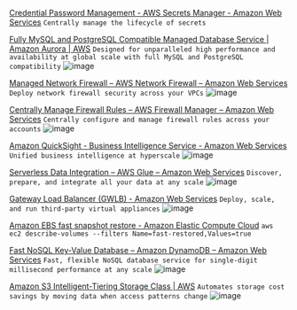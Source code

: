 [Credential Password Management - AWS Secrets Manager - Amazon Web Services](https://aws.amazon.com/secrets-manager/)
```Centrally manage the lifecycle of secrets```

[Fully MySQL and PostgreSQL Compatible Managed Database Service | Amazon Aurora | AWS](https://aws.amazon.com/rds/aurora/)
```Designed for unparalleled high performance and availability at global scale with full MySQL and PostgreSQL compatibility```
![image](https://user-images.githubusercontent.com/58542375/227716382-1fa87616-1957-46cc-9fce-356162e9daa4.png)

[Managed Network Firewall – AWS Network Firewall – Amazon Web Services](https://aws.amazon.com/network-firewall/)
```Deploy network firewall security across your VPCs```
![image](https://user-images.githubusercontent.com/58542375/227716978-2e43c801-92cd-4a24-852b-405ba59e49dd.png)

[Centrally Manage Firewall Rules – AWS Firewall Manager – Amazon Web Services](https://aws.amazon.com/firewall-manager/)
```Centrally configure and manage firewall rules across your accounts```
![image](https://user-images.githubusercontent.com/58542375/227717127-0dbd5551-35b6-422a-9354-0214432733a1.png)

[Amazon QuickSight - Business Intelligence Service - Amazon Web Services](https://aws.amazon.com/quicksight/)
```Unified business intelligence at hyperscale```
![image](https://user-images.githubusercontent.com/58542375/227717639-e1c0a369-be7b-4a80-97a7-813ac7a09fbc.png)

[Serverless Data Integration  – AWS Glue – Amazon Web Services](https://aws.amazon.com/glue/)
```Discover, prepare, and integrate all your data at any scale```
![image](https://user-images.githubusercontent.com/58542375/227717764-ee667b98-3de5-47d5-82e9-4e6d6d876a72.png)

[Gateway Load Balancer (GWLB) - Amazon Web Services](https://aws.amazon.com/elasticloadbalancing/gateway-load-balancer/)
```Deploy, scale, and run third-party virtual appliances```
![image](https://user-images.githubusercontent.com/58542375/227766237-c709ec08-f7e4-4bc0-8159-0455dfc7784b.png)

[Amazon EBS fast snapshot restore - Amazon Elastic Compute Cloud](https://docs.aws.amazon.com/AWSEC2/latest/UserGuide/ebs-fast-snapshot-restore.html)
```aws ec2 describe-volumes --filters Name=fast-restored,Values=true```

[Fast NoSQL Key-Value Database – Amazon DynamoDB – Amazon Web Services](https://aws.amazon.com/dynamodb/)
```Fast, flexible NoSQL database service for single-digit millisecond performance at any scale```
![image](https://user-images.githubusercontent.com/58542375/227843190-976b7ffe-6578-4698-a8c8-1938c7a938b0.png)

[Amazon S3 Intelligent-Tiering Storage Class | AWS](https://aws.amazon.com/s3/storage-classes/intelligent-tiering/)
```Automates storage cost savings by moving data when access patterns change```
![image](https://user-images.githubusercontent.com/58542375/227843534-42c709a9-e250-488f-bacc-6700ba1d44e3.png)

